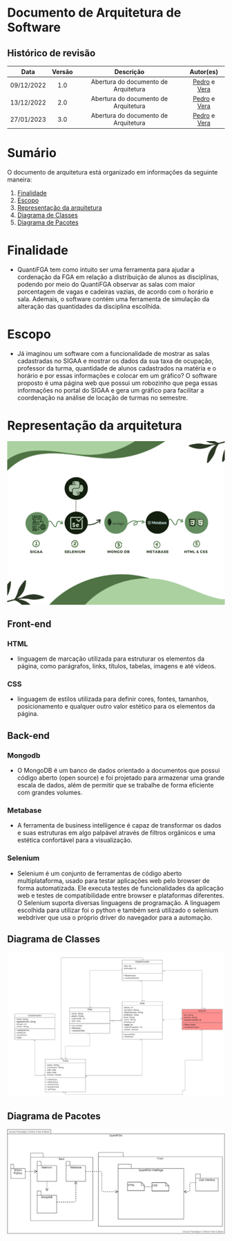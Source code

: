 # Documento de Arquitetura de Software

## Histórico de revisão

| Data       | Versão | Descrição| Autor(es)|
| :----------: | :------: | :------: | :------: |
| 09/12/2022 | 1.0    | Abertura do documento de Arquitetura | [Pedro](https://github.com/pedrobarbosaocb) e [ Vera ](https://github.com/verabelucia)
| 13/12/2022 | 2.0    | Abertura do documento de Arquitetura | [Pedro](https://github.com/pedrobarbosaocb) e [ Vera ](https://github.com/verabelucia)
| 27/01/2023 | 3.0    | Abertura do documento de Arquitetura | [Pedro](https://github.com/pedrobarbosaocb) e [ Vera ](https://github.com/verabelucia)



# Sumário

   O documento de arquitetura está organizado em informações da seguinte maneira:
   
   1. [Finalidade](#Finalidade)
   2. [Escopo](#Escopo)
   4. [Representação da arquitetura](#Representação)
   6. [Diagrama de Classes](#Classes)
   7. [Diagrama de Pacotes](#Pacotes)

<div id='Finalidade'/>

# Finalidade

   - QuantiFGA tem como intuito ser uma ferramenta para ajudar a cordenação da FGA em relação a distribuição de alunos as disciplinas, podendo por meio do QuantiFGA observar as salas com maior porcentagem de vagas e cadeiras vazias, de acordo com o horário e sala. Ademais, o software contém uma ferramenta de simulação da alteração das quantidades da disciplina escolhida.

<div id='Escopo'/>

# Escopo
- Já imaginou um software com a funcionalidade de mostrar as salas cadastradas no SIGAA e mostrar os dados da sua taxa de ocupação, professor da turma, quantidade de alunos cadastrados na matéria e o horário e por essas informações e colocar em um gráfico? O software proposto é uma página web que possui um robozinho que pega essas informações no portal do SIGAA e gera um gráfico para facilitar a coordenação na análise de locação de turmas no semestre.

<div id='Representação'/>

# Representação da arquitetura

![Reperesentação da arquitetura](./img/arquitetura_canva.png)


## Front-end
### HTML
 - linguagem de marcação utilizada para estruturar os elementos da página, como parágrafos, links, títulos, tabelas, imagens e até vídeos.

### CSS
- linguagem de estilos utilizada para definir cores, fontes, tamanhos, posicionamento e qualquer outro valor estético para os elementos da página.

## Back-end

### Mongodb 
- O MongoDB é um banco de dados orientado a documentos que possui código aberto (open source) e foi projetado para armazenar uma grande escala de dados, além de permitir que se trabalhe de forma eficiente com grandes volumes.

### Metabase
- A ferramenta de business intelligence é capaz de transformar os dados e suas estruturas em algo palpável através de filtros orgânicos e uma estética confortável para a visualização.

### Selenium 
- Selenium é um conjunto de ferramentas de código aberto multiplataforma, usado para testar aplicações web pelo browser de forma automatizada. Ele executa testes de funcionalidades da aplicação web e testes de compatibilidade entre browser e plataformas diferentes. O Selenium suporta diversas linguagens de programação. A linguagem escolhida para utilizar foi o python e também será utilizado o selenium webdriver que usa o próprio driver do navegador para a automação.

<div id='Classes'/>

## Diagrama de Classes

![Diagrama de classes](https://github.com/pedrobarbosaocb/RepositorioTeste/blob/main/Diagrama%20de%20classes.jpeg)


<div id='Pacotes'/>

## Diagrama de Pacotes

![Diagrama de Pacotes](https://github.com/pedrobarbosaocb/RepositorioTeste/blob/main/documenta%C3%A7%C3%A3o/Group%207.png?raw=true)

